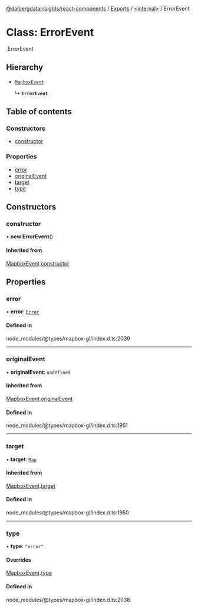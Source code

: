 [@dalbergdatainsights/react-components](../README.md) / [Exports](../modules.md) / [<internal\>](../modules/internal_.md) / ErrorEvent

# Class: ErrorEvent

[<internal>](../modules/internal_.md).ErrorEvent

## Hierarchy

- [`MapboxEvent`](internal_.MapboxEvent.md)

  ↳ **`ErrorEvent`**

## Table of contents

### Constructors

- [constructor](internal_.ErrorEvent.md#constructor)

### Properties

- [error](internal_.ErrorEvent.md#error)
- [originalEvent](internal_.ErrorEvent.md#originalevent)
- [target](internal_.ErrorEvent.md#target)
- [type](internal_.ErrorEvent.md#type)

## Constructors

### constructor

• **new ErrorEvent**()

#### Inherited from

[MapboxEvent](internal_.MapboxEvent.md).[constructor](internal_.MapboxEvent.md#constructor)

## Properties

### error

• **error**: [`Error`](../modules/internal_.md#error)

#### Defined in

node_modules/@types/mapbox-gl/index.d.ts:2039

___

### originalEvent

• **originalEvent**: `undefined`

#### Inherited from

[MapboxEvent](internal_.MapboxEvent.md).[originalEvent](internal_.MapboxEvent.md#originalevent)

#### Defined in

node_modules/@types/mapbox-gl/index.d.ts:1951

___

### target

• **target**: [`Map`](internal_.Map.md)

#### Inherited from

[MapboxEvent](internal_.MapboxEvent.md).[target](internal_.MapboxEvent.md#target)

#### Defined in

node_modules/@types/mapbox-gl/index.d.ts:1950

___

### type

• **type**: ``"error"``

#### Overrides

[MapboxEvent](internal_.MapboxEvent.md).[type](internal_.MapboxEvent.md#type)

#### Defined in

node_modules/@types/mapbox-gl/index.d.ts:2038
